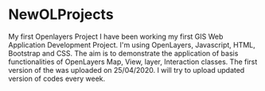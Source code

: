 # NewOLProjects
My first Openlayers Project
I have been working my first GIS Web Application Development Project. I'm using OpenLayers, Javascript, HTML, Bootstrap and CSS.
The aim is to demonstrate the application of basis functionalities of OpenLayers Map, View, layer, Interaction classes.
The first version of the was uploaded on 25/04/2020. I will try to upload updated version of codes every week.
